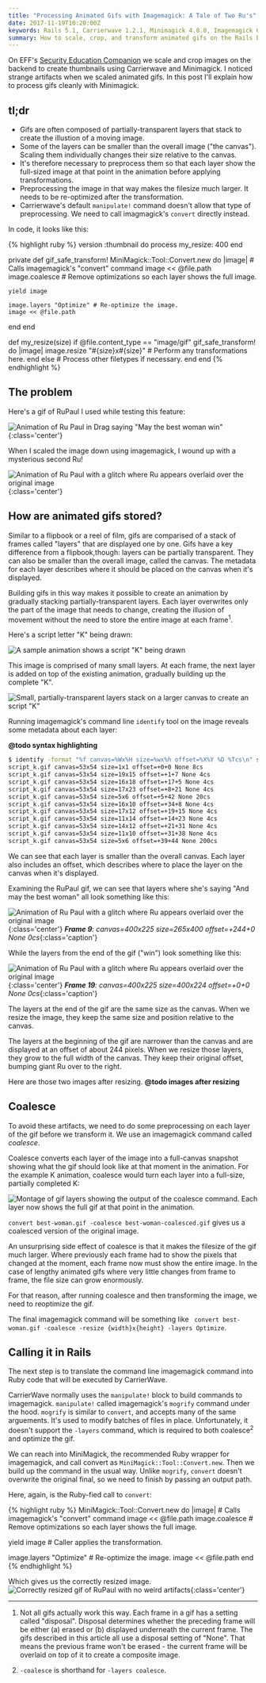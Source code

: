 ```yaml
---
title: "Processing Animated Gifs with Imagemagick: A Tale of Two Ru's"
date: 2017-11-19T10:20:00Z
keywords: Rails 5.1, Carrierwave 1.2.1, Minimagick 4.8.0, Imagemagick 6.8.9-9
summary: How to scale, crop, and transform animated gifs on the Rails backend without artifacts
---
```


On EFF's [Security Education Companion](https://sec.eff.org) we scale and crop images on the backend to create thumbnails using Carrierwave and Minimagick. I noticed strange artifacts when we scaled animated gifs. In this post I'll explain how to process gifs cleanly with Minimagick. 

## tl;dr

* Gifs are often composed of partially-transparent layers that stack to create the illustion of a moving image.
* Some of the layers can be smaller than the overall image ("the canvas"). Scaling them individually changes their size relative to the canvas.
* It's therefore necessary to preprocess them so that each layer show the full-sized image at that point in the animation before applying transformations.
* Preprocessing the image in that way makes the filesize much larger. It needs to be re-optimized after the transformation.
* Carrierwave's default `manipulate!` command doesn't allow that type of preprocessing. We need to call imagmagick's `convert` directly instead.

In code, it looks like this:

{% highlight ruby %}
version :thumbnail do
  process my_resize: 400
end

private
def gif_safe_transform!
  MiniMagick::Tool::Convert.new do |image| # Calls imagemagick's "convert" command
    image << @file.path
    image.coalesce # Remove optimizations so each layer shows the full image.

    yield image

    image.layers "Optimize" # Re-optimize the image.
    image << @file.path
  end
end

def my_resize(size)
  if @file.content_type == "image/gif"
    gif_safe_transform! do |image|
      image.resize "#{size}x#{size}" # Perform any transformations here.
    end
  else
    # Process other filetypes if necessary.
  end
end
{% endhighlight %}

## The problem

Here's a gif of RuPaul I used while testing this feature:

![Animation of Ru Paul in Drag saying "May the best woman win"](/images/best_woman.gif){:class='center'}

When I scaled the image down using imagemagick, I wound up with a mysterious second Ru!

![Animation of Ru Paul with a glitch where Ru appears overlaid over the original image](/images/glitchy_best_woman.gif){:class='center'}

## How are animated gifs stored?

Similar to a flipbook or a reel of film, gifs are comparised of a stack of frames called "layers" that are displayed one by one. Gifs have a key difference from a flipbook,though: layers can be partially transparent. They can also be smaller than the overall image, called the canvas. The metadata for each layer describes where it should be placed on the canvas when it's displayed.

Building gifs in this way makes it possible to create an animation by gradually stacking partially-transparent layers. Each layer overwrites only the part of the image that needs to change, creating the illusion of movement without the need to store the entire image at each frame<sup>1</sup>.

Here's a script letter "K" being drawn:

![A sample animation shows a script "K" being drawn](/images/script_k.gif)

This image is comprised of many small layers. At each frame, the next layer is added on top of the existing animation, gradually building up the complete "K".

![Small, partially-transparent layers stack on a larger canvas to create an script "K"](/images/script_k_frames.gif)

Running imagemagick's command line `identify` tool on the image reveals some metadata about each layer:

**@todo syntax highlighting**
```bash
$ identify -format "%f canvas=%Wx%H size=%wx%h offset=%X%Y %D %Tcs\n" script_k.gif
script_k.gif canvas=53x54 size=1x1 offset=+0+0 None 8cs
script_k.gif canvas=53x54 size=19x15 offset=+1+7 None 4cs
script_k.gif canvas=53x54 size=16x18 offset=+17+5 None 4cs
script_k.gif canvas=53x54 size=17x23 offset=+8+21 None 4cs
script_k.gif canvas=53x54 size=5x6 offset=+5+42 None 20cs
script_k.gif canvas=53x54 size=16x10 offset=+34+8 None 4cs
script_k.gif canvas=53x54 size=17x12 offset=+19+15 None 4cs
script_k.gif canvas=53x54 size=11x14 offset=+14+23 None 4cs
script_k.gif canvas=53x54 size=14x12 offset=+21+31 None 4cs
script_k.gif canvas=53x54 size=11x10 offset=+31+38 None 4cs
script_k.gif canvas=53x54 size=5x6 offset=+39+44 None 200cs
```

We can see that each layer is smaller than the overall canvas. Each layer also includes an offset, which describes where to place the layer on the canvas when it's displayed.

Examining the RuPaul gif, we can see that layers where she's saying "And may the best woman" all look something like this:

![Animation of Ru Paul with a glitch where Ru appears overlaid over the original image](/images/adjoined_best_woman/frame_009.gif){:class='center'}
*__Frame 9__: canvas=400x225 size=265x400 offset=+244+0 None 0cs*{:class='caption'}

While the layers from the end of the gif ("win") look something like this:

![Animation of Ru Paul with a glitch where Ru appears overlaid over the original image](/images/adjoined_best_woman/frame_019.gif){:class='center'}
*__Frame 19__: canvas=400x225 size=400x224 offset=+0+0 None 0cs*{:class='caption'}


The layers at the end of the gif are the same size as the canvas. When we resize the image, they keep the same size and position relative to the canvas. 

The layers at the beginning of the gif are narrower than the canvas and are displayed at an offset of about 244 pixels. When we resize those layers, they grow to the full width of the canvas. They keep their original offset, bumping giant Ru over to the right.

Here are those two images after resizing.
**@todo images after resizing**

## Coalesce

To avoid these artifacts, we need to do some preprocessing on each layer of the gif before we transform it. We use an imagemagick command called *coalesce*.

Coalesce converts each layer of the image into a full-canvas snapshot showing what the gif should look like at that moment in the animation. For the example K animation, coalesce would turn each layer into a full-size, partially completed K:

![Montage of gif layers showing the output of the coalesce command. Each layer now shows the full gif at that point in the animation.](/images/coalesce_k_montage.gif)

`convert best-woman.gif -coalesce best-woman-coalesced.gif` gives us a coalesced version of the original image.

An unsurprising side effect of coalesce is that it makes the filesize of the gif much larger. Where previously each frame had to show the pixels that changed at the moment, each frame now must show the entire image. In the case of lengthy animated gifs where very little changes from frame to frame, the file size can grow enormously.

For that reason, after running coalesce and then transforming the image, we need to reoptimize the gif.

The final imagemagick command will be something like ` convert best-woman.gif -coalesce -resize {width}x{height} -layers Optimize`.

## Calling it in Rails

The next step is to translate the command line imagemagick command into Ruby code that will be executed by CarrierWave.

CarrierWave normally uses the `manipulate!` block to build commands to imagemagick. `manipulate!` called imagemagick's `mogrify` command under the hood. `mogrify` is similar to `convert`, and accepts many of the same arguements. It's used to modify batches of files in place. Unfortunately, it doesn't support the `-layers` command, which is required to both coalesce<sup>2</sup> and optimize the gif.

We can reach into MiniMagick, the recommended Ruby wrapper for imagemagick, and call convert as `MiniMagick::Tool::Convert.new`. Then we build up the command in the usual way. Unlike `mogrify`, `convert` doesn't overwrite the original final, so we need to finish by passing an output path.

Here, again, is the Ruby-fied call to `convert`:

{% highlight ruby %}
MiniMagick::Tool::Convert.new do |image| # Calls imagemagick's "convert" command
  image << @file.path
  image.coalesce # Remove optimizations so each layer shows the full image.

  yield image # Caller applies the transformation.

  image.layers "Optimize" # Re-optimize the image.
  image << @file.path
end
{% endhighlight %}

Which gives us the correctly resized image.
![Correctly resized gif of RuPaul with no weird artifacts](/images/scaled_best_woman.gif){:class='center'}

<hr/>

1. Not all gifs actually work this way. Each frame in a gif has a setting called "disposal". Disposal determines whether the preceding frame will be either (a) erased or (b) displayed underneath the current frame. The gifs described in this article all use a disposal setting of "None". That means the previous frame won't be erased - the current frame will be overlaid on top of it to create a composite image.

2. `-coalesce` is shorthand for `-layers coalesce`.

